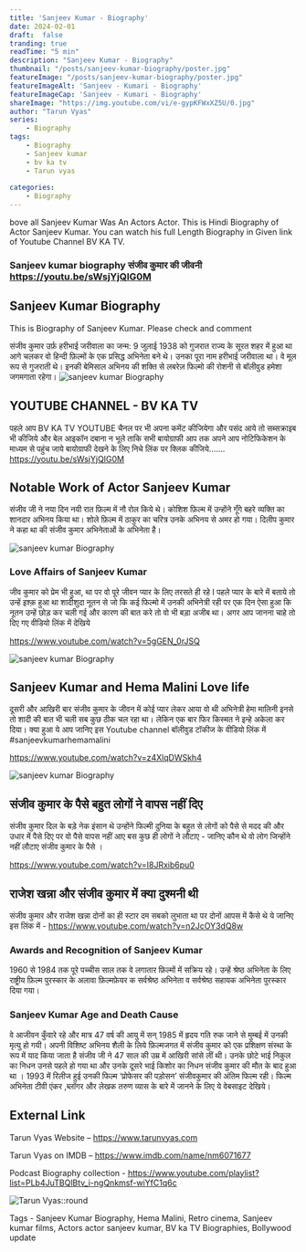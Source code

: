 ```yaml
---
title: 'Sanjeev Kumar - Biography'
date: 2024-02-01 
draft:  false   
tranding: true  
readTime: "5 min"
description: "Sanjeev Kumar - Biography"
thumbnail: "/posts/sanjeev-kumar-biography/poster.jpg"
featureImage: "/posts/sanjeev-kumar-biography/poster.jpg"
featureImageAlt: 'Sanjeev - Kumari - Biography' 
featureImageCap: 'Sanjeev - Kumari - Biography'
shareImage: "https://img.youtube.com/vi/e-gypKFWxXZ5U/0.jpg"
author: "Tarun Vyas"
series:
    - Biography
tags:
    - Biography
    - Sanjeev kumar
    - bv ka tv
    - Tarun vyas
    
categories:
    - Biography
---
```

bove all Sanjeev Kumar Was An Actors Actor.
This is Hindi Biography of Actor Sanjeev Kumar.
You can watch his full Length Biography in Given link of Youtube Channel BV KA TV.

### Sanjeev kumar biography संजीव कुमार की जीवनी https://youtu.be/sWsjYjQIG0M

## Sanjeev Kumar Biography
This is Biography of Sanjeev Kumar. Please check and comment

संजीव कुमार उर्फ़  हरीभाई जरीवाला का जन्म: 9 जुलाई 1938 को गुजरात राज्य के सूरत शहर में हुआ था
आगे चलकर वो हिन्दी फ़िल्मों के एक प्रसिद्ध अभिनेता बने थे। उनका पूरा नाम हरीभाई जरीवाला था।
वे मूल रूप से गुजराती थे। इनकी  बेमिसाल अभिनय की शक्ति से लबरेज़ फिल्मो  की रोशनी से
बॉलीवुड हमेशा जगमगाता रहेगा।
![sanjeev kumar Biography](/posts/sanjeev-kumar-biography/Dilip_kumar_sanjeev_kumar.jpg)

## YOUTUBE CHANNEL - BV KA TV
पहले आप BV KA TV YOUTUBE चैनल पर भी अपना कमेंट कीजियेगा और पसंद आये तो सब्सक्राइब भी कीजिये और बेल आइकॉन दबाना न भूले
ताकि सभी बायोग्राफी आप तक अपने आप नोटिफिकेशन के माध्यम से पहुंच जाये 
बायोग्राफी देखने के लिए निचे लिंक पर क्लिक कीजिये……. https://youtu.be/sWsjYjQIG0M

## Notable Work of Actor Sanjeev Kumar 
संजीव जी ने  नया दिन नयी रात फ़िल्म में नौ रोल किये थे।
कोशिश फ़िल्म में उन्होंने गूँगे बहरे व्यक्ति का शानदार अभिनय किया था।
शोले फ़िल्म में ठाकुर का चरित्र उनके अभिनय से अमर हो गया।
दिलीप कुमार ने कहा था की संजीव कुमार अभिनेताओं के अभिनेता है। 

![sanjeev kumar Biography](/posts/sanjeev-kumar-biography/Sanjeev_kumar_nutan.jpg)
### Love Affairs of Sanjeev Kumar
जीव कुमार को प्रेम भी हुआ, था पर वो पूरे जीवन प्यार के लिए तरसते ही रहे I
पहले प्यार के बारे में बताये तो उन्हें इश्क़ हुआ था शादीशुदा नूतन से जो कि कई फिल्मो में उनकी अभिनेत्री रही
पर एक दिन ऐसा हुआ कि नूतन उन्हें छोड़ कर चली गई और कारण की बात करे तो वो भी बड़ा अजीब था। 
अगर आप जानना चाहे तो दिए गए वीडियो लिंक में देखिये 

https://www.youtube.com/watch?v=5gGEN_0rJSQ

![sanjeev kumar Biography](/posts/sanjeev-kumar-biography/Sanjeev_kumar_hema_malini.jpg)
## Sanjeev Kumar and Hema Malini Love life
दूसरी और आखिरी बार संजीव कुमार के जीवन में कोई प्यार लेकर आया 
वो थी अभिनेत्री हेमा मालिनी इनसे तो शादी की बात भी चली सब कुछ ठीक चल रहा था। 
लेकिन एक बार फिर किस्मत ने इन्हे अकेला कर दिया। 
क्या हुआ ये आप जानिए इस Youtube channel बॉलीवुड टॉकीज के  वीडियो लिंक में #sanjeevkumarhemamalini

https://www.youtube.com/watch?v=z4XlqDWSkh4

![sanjeev kumar Biography](/posts/sanjeev-kumar-biography/Sanjeev_kumar.jpg)

## संजीव कुमार के पैसे बहुत लोगों ने वापस नहीं दिए 

संजीव कुमार दिल के बड़े नेक इंसान थे उन्होंने फिल्मी दुनिया के बहुत से लोगों को पैसे से मदद की और उधार में पैसे दिए 
पर वो पैसे वापस नहीं आए बस कुछ ही लोगों ने लौटाए - जानिए कौन थे वो लोग जिन्होंने नहीं लौटाए संजीव कुमार के पैसे । 

https://www.youtube.com/watch?v=I8JRxib6pu0

## राजेश खन्ना और संजीव कुमार में क्या दुश्मनी थी 
संजीव कुमार और राजेश खन्ना दोनों का ही स्टार दम सबको लुभाता था पर दोनों आपस में कैसे थे ये जानिए 
इस लिंक में - https://www.youtube.com/watch?v=n2JcOY3dQ8w

### Awards and Recognition of Sanjeev Kumar
1960 से 1984 तक पूरे पच्चीस साल तक वे लगातार फ़िल्मों में सक्रिय रहे।
उन्हें श्रेष्ठ अभिनेता के लिए राष्ट्रीय फ़िल्म पुरस्कार के अलावा
फ़िल्मफ़ेयर क सर्वश्रेष्ठ अभिनेता व सर्वश्रेष्ठ सहायक अभिनेता पुरस्कार दिया गया।

### Sanjeev Kumar Age and Death Cause

वे आजीवन कुँवारे रहे और मात्र 47 वर्ष की आयु में सन् 1985 में हृदय गति रुक जाने से मुम्बई में उनकी मृत्यु हो गयी।
 अपनी विशिष्ट अभिनय शैली के लिये फ़िल्मजगत में संजीव कुमार को एक प्रशिक्षण संस्था के रूप में याद किया जाता है 
संजीव जी ने 47 साल की उम्र में आखिरी सांसे लीं थी। उनके छोटे भाई निकुल का निधन उनसे पहले हो गया था
और उनके दूसरे भाई किशोर का निधन संजीव कुमार की मौत के बाद हुआ था ।
1993 में रिलीज हुई उनकी फिल्म ‘प्रोफेसर की पडो़सन’ संजीवकुमार की अंतिम फिल्म रही।
फिल्म अभिनेता टीवी एंकर ,ब्लॉगर और लेखक तरुण व्यास के बारे में जानने के लिए ये वेबसाइट देखिये। 

## External Link
Tarun Vyas Website – https://www.tarunvyas.com

Tarun Vyas on IMDB – https://www.imdb.com/name/nm6071677

Podcast Biography collection - https://www.youtube.com/playlist?list=PLb4JuTBQlBtv_i-ngQnkmsf-wiYfC1q6c

![Tarun Vyas::round](/images/profile.png)

Tags -  Sanjeev Kumar Biography, Hema Malini, Retro cinema, Sanjeev kumar films, Actors actor sanjeev kumar, BV ka TV Biographies, Bollywood update